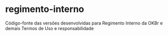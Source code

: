 # regimento-interno
Código-fonte das versões desenvolvidas para Regimento Interno da OKBr e demais Termos de Uso e responsabilidade
